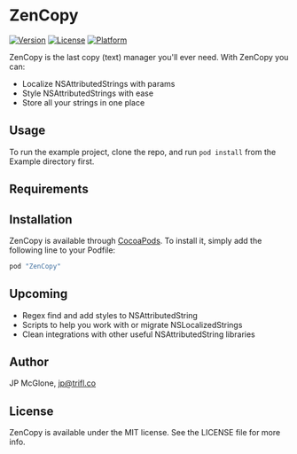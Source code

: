 # ZenCopy

[![Version](https://img.shields.io/cocoapods/v/ZenCopy.svg?style=flat)](http://cocoapods.org/pods/ZenCopy)
[![License](https://img.shields.io/cocoapods/l/ZenCopy.svg?style=flat)](http://cocoapods.org/pods/ZenCopy)
[![Platform](https://img.shields.io/cocoapods/p/ZenCopy.svg?style=flat)](http://cocoapods.org/pods/ZenCopy)

ZenCopy is the last copy (text) manager you'll ever need. 
With ZenCopy you can:
- Localize NSAttributedStrings with params
- Style NSAttributedStrings with ease
- Store all your strings in one place

## Usage

To run the example project, clone the repo, and run `pod install` from the Example directory first.

## Requirements

## Installation

ZenCopy is available through [CocoaPods](http://cocoapods.org). To install
it, simply add the following line to your Podfile:

```ruby
pod "ZenCopy"
```
## Upcoming
- Regex find and add styles to NSAttributedString
- Scripts to help you work with or migrate NSLocalizedStrings
- Clean integrations with other useful NSAttributedString libraries

## Author

JP McGlone, jp@trifl.co

## License

ZenCopy is available under the MIT license. See the LICENSE file for more info.
